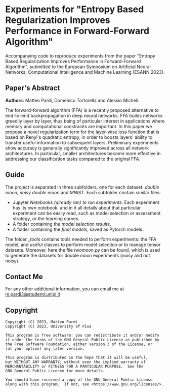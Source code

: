 # Experiments for "Entropy Based Regularization Improves Performance in Forward-Forward Algorithm"
Accompanying code to reproduce experiments from the paper "Entropy Based Regularization Improves Performance in Forward-Forward Algorithm", submitted to the European Symposium on Artificial Neural Networks, Computational Intelligence and Machine Learning (ESANN 2023).

## Paper's Abstract

**Authors**: Matteo Pardi, Domenico Tortorella and Alessio Micheli.

The forward-forward algorithm (FFA) is a recently proposed alternative to end-to-end backpropagation in deep neural networks. FFA builds networks greedily layer by layer, thus being of particular interest in applications where memory and computational constraints are important. In this paper we propose a novel regularization term for the layer-wise loss function that is based on Renyi's quadratic entropy, in order to boosts layers' ability to transfer useful information to subsequent layers. Preliminary experiments show accuracy is generally significantly improved across all network architectures. In particular, smaller architectures become more effective in addressing our classification tasks compared to the original FFA.

## Guide

The project is separated in three subfolders, one for each dataset: *double moon*, *noisy double moon* and *MNIST*. Each subfolder contain similar files:
- Jupyter *Notebooks (already ran) to run experiments*. Each experiment has its own notebook, and in it all details about that particular experiment can be easily read, such as model selection or assessment strategy, or the learning curves. 
- A folder containing the *model selection results*.
- A folder containing the *final models*, saved as Pytorch models.

The folder *_tools* contains tools needed to perform experiments: the FFA model, and useful classes to perform model selection or to manage tensor datasets. Moreover, here the file *twomoon.py* can be found, which is used to generate the datasets for double moon experiments (noisy and not noisy).

## Contact Me

For any other additional information, you can email me at m.pardi3@studenti.unipi.it

## Copyright

```
Copyright (C) 2023, Matteo Pardi
Copyright (C) 2023, University of Pisa

This program is free software: you can redistribute it and/or modify
it under the terms of the GNU General Public License as published by
the Free Software Foundation, either version 3 of the License, or
(at your option) any later version.

This program is distributed in the hope that it will be useful,
but WITHOUT ANY WARRANTY; without even the implied warranty of
MERCHANTABILITY or FITNESS FOR A PARTICULAR PURPOSE.  See the
GNU General Public License for more details.

You should have received a copy of the GNU General Public License
along with this program.  If not, see <https://www.gnu.org/licenses/>.
```